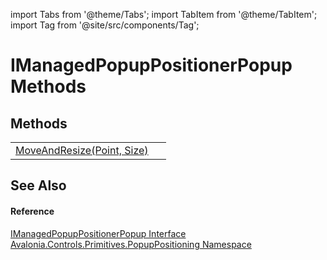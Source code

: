 import Tabs from '@theme/Tabs'; 
import TabItem from '@theme/TabItem'; 
import Tag from '@site/src/components/Tag'; 

# IManagedPopupPositionerPopup Methods




## Methods
<table>
<tr>
<td><a href="M_Avalonia_Controls_Primitives_PopupPositioning_IManagedPopupPositionerPopup_MoveAndResize">MoveAndResize(Point, Size)</a></td>
<td> </td>
</tr>
</table>

## See Also


#### Reference
<a href="T_Avalonia_Controls_Primitives_PopupPositioning_IManagedPopupPositionerPopup">IManagedPopupPositionerPopup Interface</a>  
<a href="N_Avalonia_Controls_Primitives_PopupPositioning">Avalonia.Controls.Primitives.PopupPositioning Namespace</a>  
